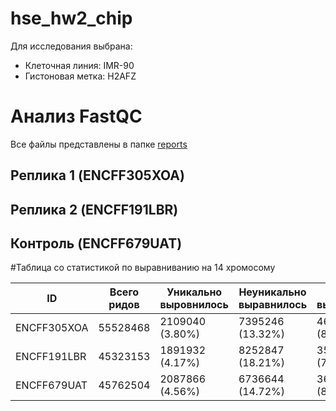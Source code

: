 # hse_hw2_chip

Для исследования выбрана:
+ Клеточная линия: IMR-90
+ Гистоновая метка: H2AFZ

# Анализ FastQC

Все файлы представлены в папке [reports](./reports)

## Реплика 1 (ENCFF305XOA)

## Реплика 2 (ENCFF191LBR)

## Контроль (ENCFF679UAT)

#Таблица со статистикой по выравниванию на 14 хромосому


| ID | Всего ридов | Уникально выровнилось | Неуникально выравнилось | Не выравнилось |
|----|-------------|-----------------------|-------------------------|----------------|
| ENCFF305XOA   |  55528468   |  2109040 (3.80%)  |   7395246 (13.32%)  |  46024182 (82.88%)  |
| ENCFF191LBR   |  45323153   |  1891932 (4.17%)   |  8252847 (18.21%)   |   35178374 (77.62%)   |
| ENCFF679UAT   |  45762504   |  2087866 (4.56%)   |  6736644 (14.72%)   |   36937994 (80.72%)   |
